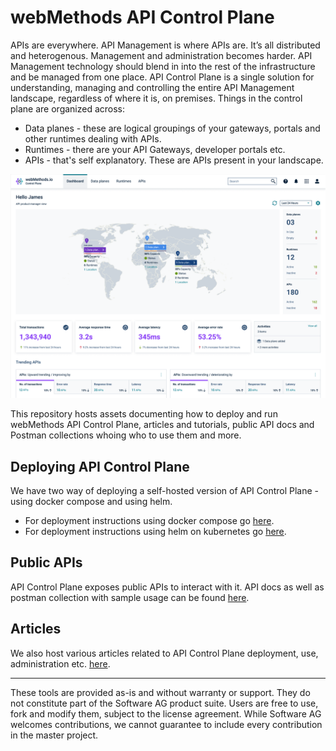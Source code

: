 # webMethods API Control Plane

APIs are everywhere. API Management is where APIs are. It’s all distributed and heterogenous. Management and administration becomes harder. API Management technology should blend in into the rest of the infrastructure and be managed from one place. API Control Plane is a single solution for understanding, managing and controlling the entire API Management landscape, regardless of where it is, on premises. Things in the control plane are organized across:

- Data planes - these are logical groupings of your gateways, portals and other runtimes dealing with APIs.
- Runtimes - there are your API Gateways, developer portals etc.
- APIs - that's self explanatory. These are APIs present in your landscape.

![image](/attachments/apicp_dashboard_page.png)

This repository hosts assets documenting how to deploy and run webMethods API Control Plane, articles and tutorials, public API docs and Postman collections whoing who to use them and more.

## Deploying API Control Plane

We have two way of deploying a self-hosted version of API Control Plane - using docker compose and using helm.

- For deployment instructions using docker compose go [here](deployment/docker/README.md).
- For deployment instructions using helm on kubernetes go [here](deployment/helm/README.md).

## Public APIs

API Control Plane exposes public APIs to interact with it. API docs as well as postman collection with sample usage can be found [here](apis).

## Articles

We also host various articles related to API Control Plane deployment, use, administration etc. [here](articles).

***

These tools are provided as-is and without warranty or support. They do not constitute part of the Software AG product suite. Users are free to use, fork and modify them, subject to the license agreement. While Software AG welcomes contributions, we cannot guarantee to include every contribution in the master project.
